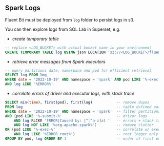 ## Spark Logs

Fluent Bit must be deployed from `log` folder to persist logs in s3.

You can then explore logs from SQL Lab in Superset, e.g.

- *create temporary table*
```sql
-- replace <LOG_BUCKET> with actual bucket name in your environment
CREATE TEMPORARY TABLE log USING json LOCATION 's3://<LOG_BUCKET>/fluent-bit'
```
- *retrieve error messages from Spark executors*
```sql
-- query partitions date, namespace and pod for efficient retrieval
SELECT log FROM log 
WHERE date = '2022-10-19' AND namespace = 'spark' AND pod LIKE '%-exec-%' 
AND log LIKE '%ERROR%'
```
- *correlate errors of driver and executor logs, with stack trace*
```sql
SELECT min(time), first(pod), first(log)           -- remove dupes
FROM log                                           -- table defined earlier
WHERE date = '2022-10-19' AND namespace = 'spark'  -- filter partitions
AND (pod LIKE '%-submit-%'                         -- driver logs 
    AND log RLIKE 'ERROR|Caused by: |^[^a-z]at '   -- errors + stack trace
    AND log NOT LIKE '%org.apache.spark%')         -- remove clutter
OR (pod LIKE '%-exec-%'                            -- correlate w/ executors
    AND log LIKE '%ERROR root%')                   -- root logger only
GROUP BY pod, log ORDER BY 1                       -- order of first occurrence
```

